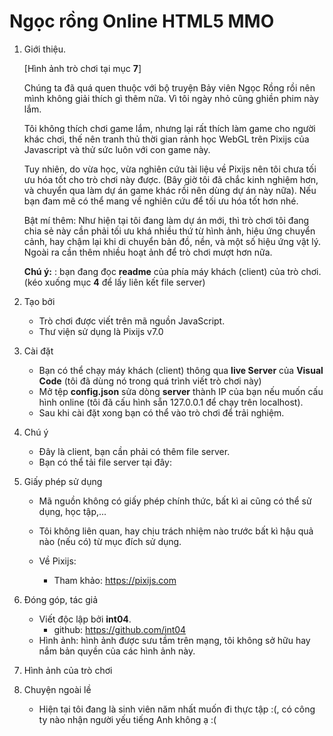 # Ngọc rồng Online HTML5 MMO

1. Giới thiệu.

    [Hình ảnh trò chơi tại mục **7**]

    Chúng ta đã quá quen thuộc với bộ truyện Bảy viên Ngọc Rồng rồi nên mình không giải thích gì thêm nữa. Vì tôi ngày nhỏ cũng ghiền phim này lắm.
    
    Tôi không thích chơi game lắm, nhưng lại rất thích làm game cho người khác chơi, thế nên tranh thủ thời gian rảnh học WebGL trên Pixijs của Javascript và thử sức luôn với con game này.

    Tuy nhiên, do vừa học, vừa nghiên cứu tài liệu về Pixijs nên tôi chưa tối ưu hóa tốt cho trò chơi này được. (Bây giờ tôi đã chắc kinh nghiệm hơn, và chuyển qua làm dự án game khác rồi nên dùng dự án này nữa). Nếu bạn đam mê có thể mang về nghiên cứu để tối ưu hóa tốt hơn nhé.

    Bật mí thêm: Như hiện tại tôi đang làm dự án mới, thì trò chơi tôi đang chia sẻ này cần phải tối ưu khá nhiều thứ từ hình ảnh, hiệu ứng chuyển cảnh, hay chậm lại khi di chuyển bản đồ, nền, và một số hiệu ứng vật lý. Ngoài ra cần thêm nhiều hoạt ảnh để trò chơi mượt hơn nữa.

    **Chú ý:** : bạn đang đọc **readme** của phía máy khách (client) của trò chơi. (kéo xuống mục **4** để lấy liên kết file server)


2. Tạo bởi

    - Trò chơi được viết trên mã nguồn JavaScript.
    - Thư viện sử dụng là Pixijs v7.0

3. Cài đặt
    - Bạn có thể chạy máy khách (client) thông qua **live Server** của **Visual Code** (tôi đã dùng nó trong quá trình viết trò chơi này)
    - Mở tệp **config.json** sửa dòng **server** thành IP của bạn nếu muốn cấu hình online (tôi đã cấu hình sẵn 127.0.0.1 để chạy trên localhost).
    - Sau khi cài đặt xong bạn có thể vào trò chơi để trải nghiệm.
4. Chú ý
    - Đây là client, bạn cần phải có thêm file server.
    - Bạn có thể tải file server tại đây:

5. Giấy phép sử dụng
    - Mã nguồn không có giấy phép chính thức, bất kì ai cũng có thể sử dụng, học tập,...
    - Tôi không liên quan, hay chịu trách nhiệm nào trước bất kì hậu quả nào (nếu có) từ mục đích sử dụng.
    - Về Pixijs: 
        
        + Tham khảo: https://pixijs.com

6. Đóng góp, tác giả
    - Viết độc lập bởi **int04**.
        + github: https://github.com/int04
    - Hình ảnh: hình ảnh được sưu tầm trên mạng, tôi không sở hữu hay nắm bản quyền của các hình ảnh này.

7. Hình ảnh của trò chơi


8. Chuyện ngoài lề
    - Hiện tại tôi đang là sinh viên năm nhất muốn đi thực tập :(, có công ty nào nhận người yếu tiếng Anh không ạ :( 